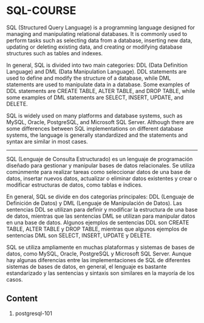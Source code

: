 # SQL-COURSE

SQL (Structured Query Language) is a programming language designed for managing and manipulating relational databases. It is commonly used to perform tasks such as selecting data from a database, inserting new data, updating or deleting existing data, and creating or modifying database structures such as tables and indexes.

In general, SQL is divided into two main categories: DDL (Data Definition Language) and DML (Data Manipulation Language). DDL statements are used to define and modify the structure of a database, while DML statements are used to manipulate data in a database. Some examples of DDL statements are CREATE TABLE, ALTER TABLE, and DROP TABLE, while some examples of DML statements are SELECT, INSERT, UPDATE, and DELETE.

SQL is widely used on many platforms and database systems, such as MySQL, Oracle, PostgreSQL, and Microsoft SQL Server. Although there are some differences between SQL implementations on different database systems, the language is generally standardized and the statements and syntax are similar in most cases.

---

SQL (Lenguaje de Consulta Estructurado) es un lenguaje de programación diseñado para gestionar y manipular bases de datos relacionales. Se utiliza comúnmente para realizar tareas como seleccionar datos de una base de datos, insertar nuevos datos, actualizar o eliminar datos existentes y crear o modificar estructuras de datos, como tablas e índices.

En general, SQL se divide en dos categorías principales: DDL (Lenguaje de Definición de Datos) y DML (Lenguaje de Manipulación de Datos). Las sentencias DDL se utilizan para definir y modificar la estructura de una base de datos, mientras que las sentencias DML se utilizan para manipular datos en una base de datos. Algunos ejemplos de sentencias DDL son CREATE TABLE, ALTER TABLE y DROP TABLE, mientras que algunos ejemplos de sentencias DML son SELECT, INSERT, UPDATE y DELETE.

SQL se utiliza ampliamente en muchas plataformas y sistemas de bases de datos, como MySQL, Oracle, PostgreSQL y Microsoft SQL Server. Aunque hay algunas diferencias entre las implementaciones de SQL de diferentes sistemas de bases de datos, en general, el lenguaje es bastante estandarizado y las sentencias y sintaxis son similares en la mayoría de los casos.

## Content

1. postgresql-101
